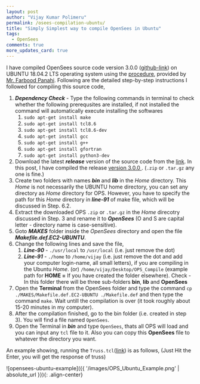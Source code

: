 ```yaml
---
layout: post
author: "Vijay Kumar Polimeru"
permalink: /osees-compilation-ubuntu/
title: "Simply Simplest way to compile OpenSees in Ubuntu"
tags:
  - OpenSees
comments: true
more_updates_card: true
---
```

I have compiled OpenSees source code version 3.0.0 ([github-link](https://github.com/OpenSees/OpenSees/archive/v3.0.0.tar.gz)) on UBUNTU 18.04.2 LTS operating system 
using the [procedure](https://www.researchgate.net/post/How_to_install_opensees_in_UBUNTU), provided by [Mr. Farbood Panahi](https://www.researchgate.net/profile/Farbood_Panahi). 
Following are the detailed step-by-step instructions I followed for compiling this source code,

1. ***Dependency Check*** - Type the following commands in terminal to check whether the following prerequsites are installed, if not installed the command will automatically execute installing the softwares
	1. `sudo apt-get install make`
	2. `sudo apt-get install tcl8.6`
	3. `sudo apt-get install tcl8.6-dev`
	4. `sudo apt-get install gcc`
	5. `sudo apt-get install g++`
	6. `sudo apt-get install gfortran`
	7. `sudo apt-get install python3-dev`
2. Download the latest ***release*** version of the source code from the [link](https://github.com/OpenSees/OpenSees/releases). In this post, I have compiled the release [version 3.0.0 ](https://github.com/OpenSees/OpenSees/archive/v3.0.0.tar.gz). (`.zip` or `.tar.gz` any one is fine.)
3. Create two folders with names ***bin*** and ***lib*** in the *Home* directory. This *Home* is not necessarily the UBUNTU home directory, you can set any directory as *Home* directory for OPS. However, you have to specify the path for this *Home* directory in ***line-91*** of make file, which will be discussed in Step. 6.2.
4. Extract the downloaded OPS `.zip` or `.tar.gz` in the *Home* direcotry discussed in Step. 3 and rename it to ***OpenSees*** (O and S are capital letter - directory name is case-sensitive).
5. Goto ***MAKES*** folder inside the *OpenSees* directory and open the file ***Makefile.def.EC2-UBUNTU***.
6. Change the following lines and save the file,
	1. ***Line-90*** - `./usr/local` to `/usr/local` (i.e. just remove the dot)
	2. ***Line-91*** - `./home` to `/home/vijay` (i.e. just remove the dot and add your computer login-name, all small letters), if you are compiling in the Ubuntu *Home*. (or) `/home/vijay/Desktop/OPS_Compile` (example path for **HOME =** If you have created the folder elsewhere). Check - In this folder there will be three sub-folders **bin**, **lib** and **OpenSees**
7. Open the **Terminal** from the OpenSees folder and type the command `cp ./MAKES/Makefile.def.EC2-UBUNTU ./Makefile.def` and then type the command `make`. Wait untill the compilation is over (it took roughly about 15-20 minutes in my computer).
8. After the compilation finished, go to the bin folder (i.e. created in step 3). You will find a file named `OpenSees`.
9. Open the Terminal in ***bin*** and type `OpenSees`, thats all OPS will load and you can input any `tcl` file to it. Also you can copy this **OpenSees** file to whatever the directory you want.

An example showing, running the `Truss.tcl`([link](http://opensees.berkeley.edu/wiki/images/8/8e/Truss.tcl)) is as follows, (Just Hit the Enter, you will get the response of truss)

![opensees-ubuntu-example]({{ '/images/OPS_Ubuntu_Example.png' | absolute_url }}){: .align-center}